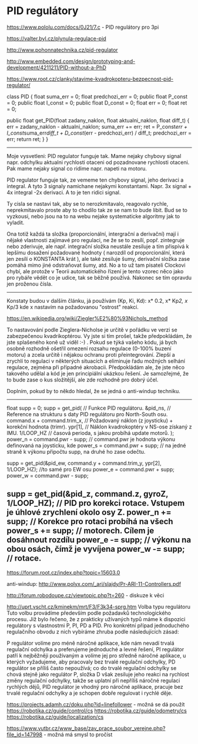 

# PID regulátory

https://www.pololu.com/docs/0J21/7.c - PID regulátory pro 3pi

https://valter.byl.cz/plynula-regulace-pid


http://www.pohonnatechnika.cz/pid-regulator

http://www.embedded.com/design/prototyping-and-development/4211211/PID-without-a-PhD

https://www.root.cz/clanky/stavime-kvadrokopteru-bezpecnost-pid-regulator/
 

class PID {
  float suma_err = 0;
  float predchozi_err = 0;
  public float P_const = 0;
  public float I_const = 0;
  public float D_const = 0;
  float err = 0;
  float ret = 0;

public float get_PID(float zadany_naklon, float aktualni_naklon, float diff_t) {
  err           =  zadany_naklon - aktualni_naklon;
  suma_err     +=  err;
  ret           =  P_const*err +
                   I_const*suma_err*diff_t +
                   D_const*(err - predchozi_err) / diff_t;
  predchozi_err =  err;
  return ret;
  }
}

---------------------------------------------------------------------------------

Moje vysvetleni: PID regulator funguje tak. Mame nejaky chybovy signal napr. odchylku aktualni rychlosti otaceni od pozadnovane rychlosti otaceni. Pak mame nejaky signal co ridime napr. napeti na motoru.

PID regulator funguje tak, ze vememe ten chybovy signal, jeho derivaci a integral. A tyto 3 signaly namichane nejakymi konstantami. Napr. 3x signal + 4x integral -2x derivaci. A to je ten ridici signal.

Ty cisla se nastavi tak, aby se to nerozkmitavalo, reagovalo rychle, neprekmitavalo proste aby to chodilo tak ze se nam to bude libit. Bud se to vyzkousi, nebo jsou na to na webu nejake systematicke algoritmy jak to vyladit.

Ona totiž každá ta složka (proporcionální, intergrační a derivační) mají i nějaké vlastnosti zajímavé pro regulaci, ne že se to zesílí, popř. zintegruje nebo zderivuje, ale např. integrační složka neustále zesiluje a tím přispívá k lepšímu dosažení požadované hodnoty ( narozdíl od proporcionální, která jen zesílí o KONSTANTA krát ), ale také zesiluje šumy, derivační složka zase pomáhá mimo jiné odstraňovat šumy, atd. No a to už tam pisateli Clockovi chybí, ale protože v Teorii automatického řízení je tento vzorec něco jako pro rybáře vědět co je udice, tak se běžně používá. Nakonec se tím opravdu jen proženou čísla.

-------------
Konstaty budou v dalším článku, já používám (Kp, Ki, Kd): x* 0.2, x* Kp*2, x* Kp/3
kde x nastavím na požadovanou "ostrost" reakcí.

https://en.wikipedia.org/wiki/Ziegler%E2%80%93Nichols_method

To nastavování podle Zieglera-Nicholse je určitě v pořádku ve verzi se zabezpečenou kvadrikoptérou. Vy jste si tím prošel, takže předpokládám, že jste splašeného koně už viděl :-) .
Pokud se týká vašeho kódu, já bych osobně rozhodně ošetřil omezení rozsahu regulace (0-100% buzení motoru) a zcela určitě i nějakou ochranu proti přeintegrování. Zlepší a zrychlí to regulaci v některých situacích a eliminuje řadu možných selhání regulace, zejména při případné akrobacii. Předpokládám ale, že jste něco takového udělal a kód je jen principiální ukázkou řešení. Je samozřejmé, že to bude zase o kus složitější, ale zde rozhodně pro dobrý účel.

Doplním, pokud by to někdo hledal, že se jedná o anti-windup techniku.

--------------
float supp = 0;
supp =                    get_pid( // Funkce PID regulátoru.
                          &pid_ns, // Reference na strukturu s daty PID regulátoru pro North-South osu.
       command.x + command.trim_x, // Požadovaný náklon (z joysticku) + korekční hodnota (trimr).
                           ypr[1], // Náklon kvadrokoptéry v NS-ose získaný z IMU.
                        1/LOOP_HZ  // časová perioda, s jakou probíhá update motorů.
                                );
     power_n = command.pwr - supp; // command.pwr je hodnota výkonu definovaná na joysticku, kde
     power_s = command.pwr + supp; // na jedné straně k výkonu připočtu supp, na druhé ho zase odečtu.

supp = get_pid(&pid_ew, command.y + command.trim_y, ypr[2], 1/LOOP_HZ); //to samé pro EW osu
    power_e = command.pwr + supp;
    power_w = command.pwr - supp;

supp = get_pid(&pid_z, command.z, gyroZ, 1/LOOP_HZ); // PID pro korekci rotace. Vstupem je úhlové zrychlení okolo osy Z.
    power_n += supp; // Korekce pro rotaci probíhá na všech
    power_s += supp; // motorech. Cílem je dosáhnout rozdílu
    power_e -= supp; // výkonu na obou osách, čímž je vyvíjena
    power_w -= supp; // rotace. 
----------------------
https://forum.root.cz/index.php?topic=15603.0

anti-windup:
http://www.polyx.com/_ari/slajdy/Pr-ARI-11-Controllers.pdf


http://forum.robodoupe.cz/viewtopic.php?t=260 - diskuze k věci 


http://uprt.vscht.cz/kminekm/mrt/F3/F3k34-sprg.htm
Volba typu regulátoru
Tuto volbu provádíme především podle požadavků technologického procesu. 
Již bylo řečeno, že z prakticky užívaných typů máme k dispozici regulátory s vlastnostmi P, PI, PD a PID. 
Pro konkrétní případ jednoduchého regulačního obvodu z nich vybíráme zhruba podle následujících zásad:

P regulátor volíme pro méně náročné aplikace, kde nám nevadí trvalá regulační odchylka a preferujeme jednoduché a levné řešení,
PI regulátor patří k nejběžněji používaným a volíme jej pro středně náročné aplikace, u kterých vyžadujeme, aby pracovaly bez trvalé regulační odchylky,
PD regulátor se příliš často nepoužívá; co do trvalé regulační odchylky se chová stejně jako regulátor P, složka D však zesiluje jeho reakci na rychlost změny regulační odchylky, 
takže se uplatní při nepříliš náročné regulaci rychlých dějů,
PID regulátor je vhodný pro náročné aplikace, pracuje bez trvalé regulační odchylky a je schopen dobře regulovat i rychlé děje.

https://projects.adamh.cz/doku.php?id=linefollower - možná se dá použít 
https://robotika.cz/guide/control/cs
https://robotika.cz/guide/odometry/cs
https://robotika.cz/guide/localization/cs

https://www.vutbr.cz/www_base/zav_prace_soubor_verejne.php?file_id=147998 - možná má smysl to pročíst 








